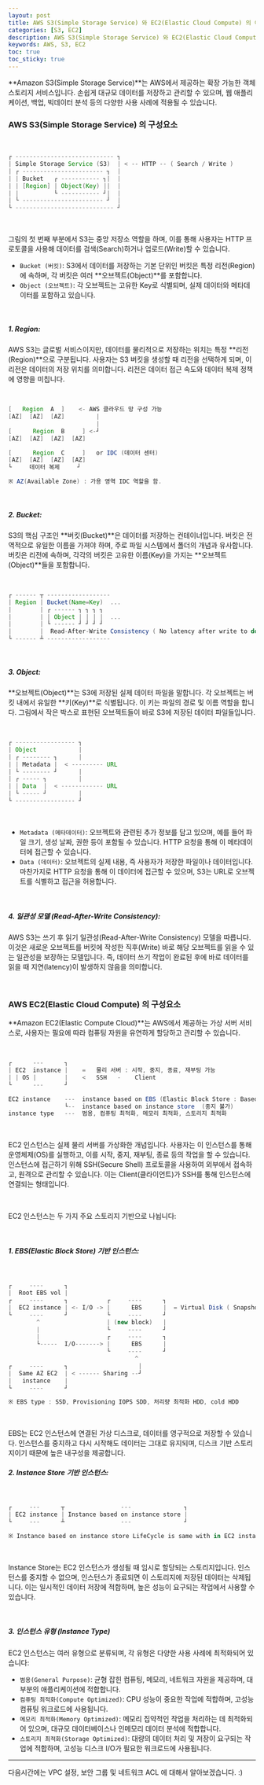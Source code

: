 ```yaml
---
layout: post
title: AWS S3(Simple Storage Service) 와 EC2(Elastic Cloud Compute) 의 이해(1)
categories: [S3, EC2]
description: AWS S3(Simple Storage Service) 와 EC2(Elastic Cloud Compute) 를 설명합니다.
keywords: AWS, S3, EC2
toc: true
toc_sticky: true
---
```


**Amazon S3(Simple Storage Service)**는 AWS에서 제공하는 확장 가능한 객체 스토리지 서비스입니다. 손쉽게 대규모 데이터를 저장하고 관리할 수 있으며, 웹 애플리케이션, 백업, 빅데이터 분석 등의 다양한 사용 사례에 적용될 수 있습니다.


### AWS S3(Simple Storage Service) 의 구성요소

<br>

```groovy
┌ ---------------------------- ┐
| Simple Storage Service (S3)  | < -- HTTP -- ( Search / Write )
| ┌ ----------------------- ┐  |
| | Bucket   ┌ ----------- ┐|  |
| | [Region] | Object(Key) ||  |
| |          └ ----------- ┘|  |
| └ ----------------------- ┘  |
└ ---------------------------- ┘
```

<br>

그림의 첫 번째 부분에서 S3는 중앙 저장소 역할을 하며, 이를 통해 사용자는 HTTP 프로토콜을 사용해 데이터를 검색(Search)하거나 업로드(Write)할 수 있습니다.

* `Bucket (버킷)`: S3에서 데이터를 저장하는 기본 단위인 버킷은 특정 리전(Region)에 속하며, 각 버킷은 여러 **오브젝트(Object)**를 포함합니다.
* `Object (오브젝트)`: 각 오브젝트는 고유한 Key로 식별되며, 실제 데이터와 메타데이터를 포함하고 있습니다.

<br>

##### 1. Region:

AWS S3는 글로벌 서비스이지만, 데이터를 물리적으로 저장하는 위치는 특정 **리전(Region)**으로 구분됩니다. 사용자는 S3 버킷을 생성할 때 리전을 선택하게 되며, 이 리전은 데이터의 저장 위치를 의미합니다. 리전은 데이터 접근 속도와 데이터 복제 정책에 영향을 미칩니다.

<br>

```groovy
[   Region  A  ]    <- AWS 클라우드 망 구성 가능
[AZ]  [AZ]  [AZ]         |
                         |
[      Region  B     ] <-┘
[AZ]  [AZ]  [AZ]  [AZ]

[      Region  C     ]   or IDC (데이터 센터)
[AZ]  [AZ]  [AZ]  [AZ]
└     데이터 복제     ┘

※ AZ(Available Zone) : 가용 영역 IDC 역할을 함.
```

<br>

##### 2. Bucket:

S3의 핵심 구조인 **버킷(Bucket)**은 데이터를 저장하는 컨테이너입니다. 버킷은 전역적으로 유일한 이름을 가져야 하며, 주로 파일 시스템에서 폴더의 개념과 유사합니다. 버킷은 리전에 속하며, 각각의 버킷은 고유한 이름(Key)을 가지는 **오브젝트(Object)**들을 포함합니다.

<br>

```groovy
┌ ------ ┬ ------------------
| Region | Bucket(Name=Key)  ... 
|        | ┌ ------ ┐ ┐ ┐ ┐
|        | | Object | | | |  ...
|        | └ ------ ┘ ┘ ┘ ┘
|        |  Read-After-Write Consistency ( No latency after write to do reading )
└ ------ ┴ ------------------
```

<br>

##### 3. Object:

**오브젝트(Object)**는 S3에 저장된 실제 데이터 파일을 말합니다. 각 오브젝트는 버킷 내에서 유일한 **키(Key)**로 식별됩니다. 이 키는 파일의 경로 및 이름 역할을 합니다. 그림에서 작은 박스로 표현된 오브젝트들이 바로 S3에 저장된 데이터 파일들입니다.

<br>

```groovy
┌ ----------------- ┐
| Object            |
| ┌ -------- ┐      |
| | Metadata |  < --------- URL
| └ -------- ┘      |
| ┌ ----- ┐         |
| | Data  |  < ------------ URL
| └ ----- ┘         |
└ ----------------- ┘
```

<br>

* `Metadata (메타데이터)`: 오브젝트와 관련된 추가 정보를 담고 있으며, 예를 들어 파일 크기, 생성 날짜, 권한 등이 포함될 수 있습니다. HTTP 요청을 통해 이 메타데이터에 접근할 수 있습니다.
* `Data (데이터)`: 오브젝트의 실제 내용, 즉 사용자가 저장한 파일이나 데이터입니다. 마찬가지로 HTTP 요청을 통해 이 데이터에 접근할 수 있으며, S3는 URL로 오브젝트를 식별하고 접근을 허용합니다.

<br>

##### 4. 일관성 모델 (Read-After-Write Consistency):

AWS S3는 쓰기 후 읽기 일관성(Read-After-Write Consistency) 모델을 따릅니다. 이것은 새로운 오브젝트를 버킷에 작성한 직후(Write) 바로 해당 오브젝트를 읽을 수 있는 일관성을 보장하는 모델입니다. 즉, 데이터 쓰기 작업이 완료된 후에 바로 데이터를 읽을 때 지연(latency)이 발생하지 않음을 의미합니다.


<br>

### AWS EC2(Elastic Cloud Compute) 의 구성요소


**Amazon EC2(Elastic Compute Cloud)**는 AWS에서 제공하는 가상 서버 서비스로, 사용자는 필요에 따라 컴퓨팅 자원을 유연하게 할당하고 관리할 수 있습니다. 

<br>

```groovy
┌      ---      ┐ 
| EC2  instance |    =   물리 서버 : 시작, 중지, 종료, 재부팅 가능
| | OS |        |    <   SSH   -    Client
└      ---      ┘

EC2 instance    ---  instance based on EBS (Elastic Block Store : Based on disk) 
                └--  instance based on instance store  (중지 불가)
instance type   ---  범용, 컴퓨팅 최적화, 메모리 최적화, 스토리지 최적화
```

<br>


EC2 인스턴스는 실제 물리 서버를 가상화한 개념입니다. 사용자는 이 인스턴스를 통해 운영체제(OS)를 실행하고, 이를 시작, 중지, 재부팅, 종료 등의 작업을 할 수 있습니다.
인스턴스에 접근하기 위해 SSH(Secure Shell) 프로토콜을 사용하여 외부에서 접속하고, 원격으로 관리할 수 있습니다. 이는 Client(클라이언트)가 SSH를 통해 인스턴스에 연결되는 형태입니다.

<br>


EC2 인스턴스는 두 가지 주요 스토리지 기반으로 나뉩니다:

<br>

##### 1. EBS(Elastic Block Store) 기반 인스턴스:

<br>

```groovy
┌     ----      ┐
|  Root EBS vol |
┌     ----      ┐           ┌     ----      ┐
|  EC2 instance | <- I/O -> |      EBS      |  = Virtual Disk ( Snapshot, Restore )
└     ----      ┘           └     ----      ┘
        ^                   | (new block)   |
        |                   └     ----      ┘
        |                   ┌     ----      ┐
        └-----  I/O-------> |      EBS      | 
                            └     ----      ┘
                                    ^
┌     ----      ┐                    |
|  Same AZ EC2  | < ------ Sharing --┘
|   instance    |
└     ----      ┘

※ EBS type : SSD, Provisioning IOPS SDD, 처리량 최적화 HDD, cold HDD
```

<br>

EBS는 EC2 인스턴스에 연결된 가상 디스크로, 데이터를 영구적으로 저장할 수 있습니다. 인스턴스를 중지하고 다시 시작해도 데이터는 그대로 유지되며, 디스크 기반 스토리지이기 때문에 높은 내구성을 제공합니다.

##### 2. Instance Store 기반 인스턴스:

<br>

```groovy
┌     ---      ┬                ---               ┐
| EC2 instance | Instance based on instance store |
└     ---      ┴                ---               ┘

※ Instance based on instance store LifeCycle is same with in EC2 instance
```

<br>

Instance Store는 EC2 인스턴스가 생성될 때 임시로 할당되는 스토리지입니다. 인스턴스를 중지할 수 없으며, 인스턴스가 종료되면 이 스토리지에 저장된 데이터는 삭제됩니다. 이는 일시적인 데이터 저장에 적합하며, 높은 성능이 요구되는 작업에서 사용할 수 있습니다.

<br>

##### 3. 인스턴스 유형 (Instance Type)

EC2 인스턴스는 여러 유형으로 분류되며, 각 유형은 다양한 사용 사례에 최적화되어 있습니다:

* `범용(General Purpose)`: 균형 잡힌 컴퓨팅, 메모리, 네트워크 자원을 제공하며, 대부분의 애플리케이션에 적합합니다.
* `컴퓨팅 최적화(Compute Optimized)`: CPU 성능이 중요한 작업에 적합하며, 고성능 컴퓨팅 워크로드에 사용됩니다.
* `메모리 최적화(Memory Optimized)`: 메모리 집약적인 작업을 처리하는 데 최적화되어 있으며, 대규모 데이터베이스나 인메모리 데이터 분석에 적합합니다.
* `스토리지 최적화(Storage Optimized)`: 대량의 데이터 처리 및 저장이 요구되는 작업에 적합하며, 고성능 디스크 I/O가 필요한 워크로드에 사용됩니다.


---

다음시간에는 VPC 설정, 보안 그룹 및 네트워크 ACL 에 대해서 알아보겠습니다. :)